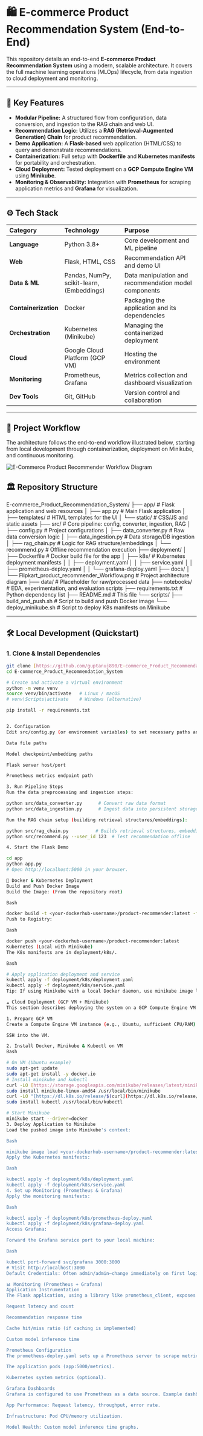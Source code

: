 # 🛍️ E-commerce Product Recommendation System (End-to-End)

This repository details an end-to-end **E-commerce Product Recommendation System** using a modern, scalable architecture. It covers the full machine learning operations (MLOps) lifecycle, from data ingestion to cloud deployment and monitoring.

---

## 🌟 Key Features

* **Modular Pipeline:** A structured flow from configuration, data conversion, and ingestion to the RAG chain and web UI.
* **Recommendation Logic:** Utilizes a **RAG (Retrieval-Augmented Generation) Chain** for product recommendation.
* **Demo Application:** A **Flask-based** web application (HTML/CSS) to query and demonstrate recommendations.
* **Containerization:** Full setup with **Dockerfile** and **Kubernetes manifests** for portability and orchestration.
* **Cloud Deployment:** Tested deployment on a **GCP Compute Engine VM** using **Minikube**.
* **Monitoring & Observability:** Integration with **Prometheus** for scraping application metrics and **Grafana** for visualization.

---

## ⚙️ Tech Stack

| Category | Technology | Purpose |
| :--- | :--- | :--- |
| **Language** | Python 3.8+ | Core development and ML pipeline |
| **Web** | Flask, HTML, CSS | Recommendation API and demo UI |
| **Data & ML** | Pandas, NumPy, scikit-learn, (Embeddings) | Data manipulation and recommendation model components |
| **Containerization** | Docker | Packaging the application and its dependencies |
| **Orchestration** | Kubernetes (Minikube) | Managing the containerized deployment |
| **Cloud** | Google Cloud Platform (GCP VM) | Hosting the environment |
| **Monitoring** | Prometheus, Grafana | Metrics collection and dashboard visualization |
| **Dev Tools** | Git, GitHub | Version control and collaboration |

---

## 🚀 Project Workflow

The architecture follows the end-to-end workflow illustrated below, starting from local development through containerization, deployment on Minikube, and continuous monitoring.

![E-Commerce Product Recommender Workflow Diagram](workflow.png)

## 🏛️ Repository Structure

E-commerce_Product_Recommendation_System/ ├── app/ # Flask application and web resources │ ├── app.py # Main Flask application │ ├── templates/ # HTML templates for the UI │ └── static/ # CSS/JS and static assets ├── src/ # Core pipeline: config, converter, ingestion, RAG │ ├── config.py # Project configurations │ ├── data_converter.py # Raw data conversion logic │ ├── data_ingestion.py # Data storage/DB ingestion │ ├── rag_chain.py # Logic for RAG structure/embeddings │ └── recommend.py # Offline recommendation execution ├── deployment/ │ ├── Dockerfile # Docker build file for the app │ ├── k8s/ # Kubernetes deployment manifests │ │ ├── deployment.yaml │ │ ├── service.yaml │ │ ├── prometheus-deploy.yaml │ │ └── grafana-deploy.yaml ├── docs/ │ └── Flipkart_product_recommender_Workflow.png # Project architecture diagram ├── data/ # Placeholder for raw/processed data ├── notebooks/ # EDA, experimentation, and evaluation scripts ├── requirements.txt # Python dependency list ├── README.md # This file └── scripts/ ├── build_and_push.sh # Script to build and push Docker image └── deploy_minikube.sh # Script to deploy K8s manifests on Minikube


---

## 🛠️ Local Development (Quickstart)

### 1. Clone & Install Dependencies

```bash
git clone [https://github.com/guptanuj890/E-commerce_Product_Recommendation_System.git](https://github.com/guptanuj890/E-commerce_Product_Recommendation_System.git)
cd E-commerce_Product_Recommendation_System

# Create and activate a virtual environment
python -m venv venv
source venv/bin/activate   # Linux / macOS
# venv\Scripts\activate    # Windows (alternative)

pip install -r requirements.txt


2. Configuration
Edit src/config.py (or environment variables) to set necessary paths and settings:

Data file paths

Model checkpoint/embedding paths

Flask server host/port

Prometheus metrics endpoint path

3. Run Pipeline Steps
Run the data preprocessing and ingestion steps:

python src/data_converter.py      # Convert raw data format
python src/data_ingestion.py      # Ingest data into persistent storage (DB/local)

Run the RAG chain setup (building retrieval structures/embeddings):

python src/rag_chain.py          # Builds retrieval structures, embeddings
python src/recommend.py --user_id 123  # Test recommendation offline

4. Start the Flask Demo

cd app
python app.py
# Open http://localhost:5000 in your browser.

🐳 Docker & Kubernetes Deployment
Build and Push Docker Image
Build the Image: (From the repository root)

Bash

docker build -t <your-dockerhub-username>/product-recommender:latest -f deployment/Dockerfile .
Push to Registry:

Bash

docker push <your-dockerhub-username>/product-recommender:latest
Kubernetes (Local with Minikube)
The K8s manifests are in deployment/k8s/.

Bash

# Apply application deployment and service
kubectl apply -f deployment/k8s/deployment.yaml
kubectl apply -f deployment/k8s/service.yaml
Tip: If using Minikube with a local Docker daemon, use minikube image load <your-image> to skip pushing to Docker Hub.

☁️ Cloud Deployment (GCP VM + Minikube)
This section describes deploying the system on a GCP Compute Engine VM using Minikube.

1. Prepare GCP VM
Create a Compute Engine VM instance (e.g., Ubuntu, sufficient CPU/RAM).

SSH into the VM.

2. Install Docker, Minikube & Kubectl on VM
Bash

# On VM (Ubuntu example)
sudo apt-get update
sudo apt-get install -y docker.io
# Install minikube and kubectl
curl -LO [https://storage.googleapis.com/minikube/releases/latest/minikube-linux-amd64](https://storage.googleapis.com/minikube/releases/latest/minikube-linux-amd64)
sudo install minikube-linux-amd64 /usr/local/bin/minikube
curl -LO "[https://dl.k8s.io/release/$(curl](https://dl.k8s.io/release/$(curl) -L -s [https://dl.k8s.io/release/stable.txt)/bin/linux/amd64/kubectl](https://dl.k8s.io/release/stable.txt)/bin/linux/amd64/kubectl)"
sudo install kubectl /usr/local/bin/kubectl

# Start Minikube
minikube start --driver=docker
3. Deploy Application to Minikube
Load the pushed image into Minikube's context:

Bash

minikube image load <your-dockerhub-username>/product-recommender:latest
Apply the Kubernetes manifests:

Bash

kubectl apply -f deployment/k8s/deployment.yaml
kubectl apply -f deployment/k8s/service.yaml
4. Set up Monitoring (Prometheus & Grafana)
Apply the monitoring manifests:

Bash

kubectl apply -f deployment/k8s/prometheus-deploy.yaml
kubectl apply -f deployment/k8s/grafana-deploy.yaml
Access Grafana:

Forward the Grafana service port to your local machine:

Bash

kubectl port-forward svc/grafana 3000:3000
# Visit http://localhost:3000
Default Credentials: Often admin/admin—change immediately on first login.

📊 Monitoring (Prometheus + Grafana)
Application Instrumentation
The Flask application, using a library like prometheus_client, exposes key metrics at the /metrics endpoint, including:

Request latency and count

Recommendation response time

Cache hit/miss ratio (if caching is implemented)

Custom model inference time

Prometheus Configuration
The prometheus-deploy.yaml sets up a Prometheus server to scrape metrics from:

The application pods (app:5000/metrics).

Kubernetes system metrics (optional).

Grafana Dashboards
Grafana is configured to use Prometheus as a data source. Example dashboards should track:

App Performance: Request latency, throughput, error rate.

Infrastructure: Pod CPU/memory utilization.

Model Health: Custom model inference time graphs.